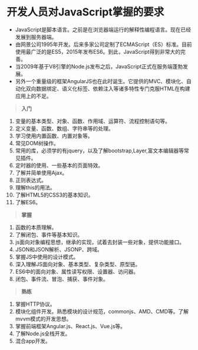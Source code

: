 # 开发人员对JavaScript掌握的要求

- JavaScript是脚本语言。之前是在浏览器端运行的解释性编程语言。现在已经发展到服务器端。
- 由网景公司1995年开发。后来多家公司定制了ECMAScript（ES）标准。目前使用最广泛的是ES5，2015年发布ES6。到此，JavaScript得到非常大的完善。
- 当2009年基于V8引擎的Node.js发布之后，JavaScript正式在服务端蓬勃发展。
- 另外一个重量级的框架AngularJS也在此时诞生。它提供的MVC、模块化、自动化双向数据绑定、语义化标签、依赖注入等诸多特性专门克服HTML在构建应用上的不足。


> **入门**

1. 变量的基本类型、对象、函数、作用域、运算符、流程控制语句等。
2. 定义变量、函数、数组、字符串等的处理。
3. 学习使用内置函数、内置对象等。
4. 常见DOM树操作。
5. 常用的库，必须学的有jquery，以及了解bootstrap,Layer,富文本编辑器等常见插件。
6. 定时器的使用、一些基本的页面特效。
7. 了解并简单使用Ajax。
8. 正则表达式。
9. 理解this的用法。
10. 了解HTML5的CSS3的基本知识。
11. 了解ES6。


> **掌握**

1. 函数的本质理解。
2. 了解闭包、事件等基本知识。
3. js面向对象编程思想，继承的实现，试着去封装一些对象，提供功能接口。
4. JSON和JSON解析、JSONP、跨域。
5. 掌握JS中使用的设计模式。
6. 深入理解JS面向对象、基本类型、复杂类型、原型链。
7. ES6中的面向对象、属性读写权限、设置器、访问器。
8. 闭包、事件流、冒泡、捕获、事件对象。


> **熟练**

1. 掌握HTTP协议。
2. 模块化组件开发。熟悉模块的设计规范，commonjs、AMD、CMD等。了解mvvm模式的开发思想。
3. 掌握前端框架Angular.js、React.js、Vue.js等。
4. 了解Node.js全栈开发。
5. 混合app开发。

